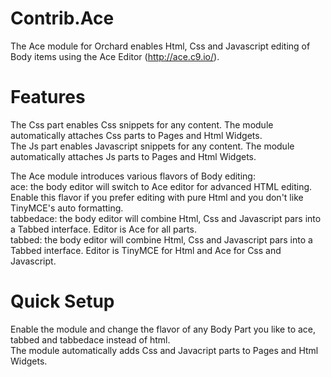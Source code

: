 Contrib.Ace
===========

The Ace module for Orchard enables Html, Css and Javascript editing of Body items using the Ace Editor (http://ace.c9.io/).

Features
========
The Css part enables Css snippets for any content. The module automatically attaches Css parts to Pages and Html Widgets.<br>
The Js part enables Javascript snippets for any content. The module automatically attaches Js parts to Pages and Html Widgets.

The Ace module introduces various flavors of Body editing:<br>
ace: the body editor will switch to Ace editor for advanced HTML editing. Enable this flavor if you prefer editing with pure Html and you don't like TinyMCE's auto formatting.<br>
tabbedace: the body editor will combine Html, Css and Javascript pars into a Tabbed interface. Editor is Ace for all parts.<br>
tabbed: the body editor will combine Html, Css and Javascript pars into a Tabbed interface. Editor is TinyMCE for Html and Ace for Css and Javascript.

Quick Setup
===========

Enable the module and change the flavor of any Body Part you like to ace, tabbed and tabbedace instead of html.<br>
The module automatically adds Css and Javacript parts to Pages and Html Widgets.
